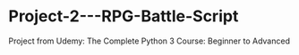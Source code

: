 # Project-2---RPG-Battle-Script
Project from Udemy: The Complete Python 3 Course: Beginner to Advanced
